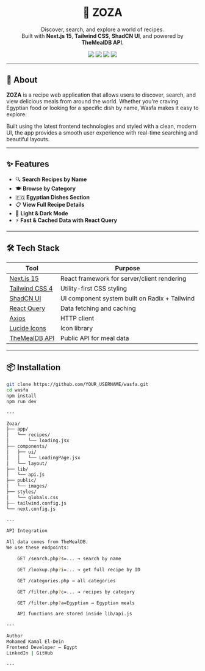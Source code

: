 <h1 align="center">🍲 ZOZA</h1>
<p align="center">
  Discover, search, and explore a world of recipes.<br />
  Built with <strong>Next.js 15</strong>, <strong>Tailwind CSS</strong>, <strong>ShadCN UI</strong>, and powered by <strong>TheMealDB API</strong>.
</p>

<p align="center">
  <img src="https://img.shields.io/badge/Next.js-15-blue?style=flat-square" />
  <img src="https://img.shields.io/badge/TailwindCSS-4-38B2AC?style=flat-square" />
  <img src="https://img.shields.io/badge/ShadCN-UI-EE6352?style=flat-square" />
  <img src="https://img.shields.io/badge/API-TheMealDB-yellowgreen?style=flat-square" />
</p>

---

## 🧾 About

**ZOZA** is a recipe web application that allows users to discover, search, and view delicious meals from around the world. Whether you're craving Egyptian food or looking for a specific dish by name, Wasfa makes it easy to explore.

Built using the latest frontend technologies and styled with a clean, modern UI, the app provides a smooth user experience with real-time searching and beautiful layouts.

---

## ✨ Features

- 🔍 **Search Recipes by Name**
- 🍽️ **Browse by Category**
- 🇪🇬 **Egyptian Dishes Section**
- 📋 **View Full Recipe Details**
- 🌙 **Light & Dark Mode**
- ⚡ **Fast & Cached Data with React Query**

---

## 🛠️ Tech Stack

| Tool | Purpose |
|------|---------|
| [Next.js 15](https://nextjs.org/) | React framework for server/client rendering |
| [Tailwind CSS 4](https://tailwindcss.com/) | Utility-first CSS styling |
| [ShadCN UI](https://ui.shadcn.dev/) | UI component system built on Radix + Tailwind |
| [React Query](https://tanstack.com/query/v5) | Data fetching and caching |
| [Axios](https://axios-http.com/) | HTTP client |
| [Lucide Icons](https://lucide.dev/) | Icon library |
| [TheMealDB API](https://www.themealdb.com/) | Public API for meal data |

---

## 📦 Installation

```bash
git clone https://github.com/YOUR_USERNAME/wasfa.git
cd wasfa
npm install
npm run dev

---

Zoza/
├── app/
│   └── recipes/
│       └── loading.jsx
├── components/
│   ├── ui/
│   │   └── LoadingPage.jsx
│   └── layout/
├── lib/
│   └── api.js
├── public/
│   └── images/
├── styles/
│   └── globals.css
├── tailwind.config.js
└── next.config.js

---

API Integration

All data comes from TheMealDB.
We use these endpoints:

    GET /search.php?s=... → search by name

    GET /lookup.php?i=... → get full recipe by ID

    GET /categories.php → all categories

    GET /filter.php?c=... → recipes by category

    GET /filter.php?a=Egyptian → Egyptian meals

    API functions are stored inside lib/api.js

---

Author
Mohamed Kamal El-Dein
Frontend Developer – Egypt
LinkedIn | GitHub

---

